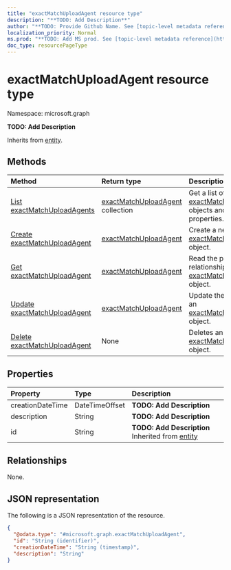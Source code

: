 ```yaml
---
title: "exactMatchUploadAgent resource type"
description: "**TODO: Add Description**"
author: "**TODO: Provide Github Name. See [topic-level metadata reference](https://msgo.azurewebsites.net/add/document/guidelines/metadata.html#topic-level-metadata)**"
localization_priority: Normal
ms.prod: "**TODO: Add MS prod. See [topic-level metadata reference](https://msgo.azurewebsites.net/add/document/guidelines/metadata.html#topic-level-metadata)**"
doc_type: resourcePageType
---
```


# exactMatchUploadAgent resource type

Namespace: microsoft.graph



**TODO: Add Description**


Inherits from [entity](../resources/entity.md).

## Methods
|Method|Return type|Description|
|:---|:---|:---|
|[List exactMatchUploadAgents](../api/exactmatchuploadagent-list.md)|[exactMatchUploadAgent](../resources/exactmatchuploadagent.md) collection|Get a list of the [exactMatchUploadAgent](../resources/exactmatchuploadagent.md) objects and their properties.|
|[Create exactMatchUploadAgent](../api/exactmatchuploadagent-create.md)|[exactMatchUploadAgent](../resources/exactmatchuploadagent.md)|Create a new [exactMatchUploadAgent](../resources/exactmatchuploadagent.md) object.|
|[Get exactMatchUploadAgent](../api/exactmatchuploadagent-get.md)|[exactMatchUploadAgent](../resources/exactmatchuploadagent.md)|Read the properties and relationships of an [exactMatchUploadAgent](../resources/exactmatchuploadagent.md) object.|
|[Update exactMatchUploadAgent](../api/exactmatchuploadagent-update.md)|[exactMatchUploadAgent](../resources/exactmatchuploadagent.md)|Update the properties of an [exactMatchUploadAgent](../resources/exactmatchuploadagent.md) object.|
|[Delete exactMatchUploadAgent](../api/exactmatchuploadagent-delete.md)|None|Deletes an [exactMatchUploadAgent](../resources/exactmatchuploadagent.md) object.|

## Properties
|Property|Type|Description|
|:---|:---|:---|
|creationDateTime|DateTimeOffset|**TODO: Add Description**|
|description|String|**TODO: Add Description**|
|id|String|**TODO: Add Description** Inherited from [entity](../resources/entity.md)|

## Relationships
None.

## JSON representation
The following is a JSON representation of the resource.
<!-- {
  "blockType": "resource",
  "keyProperty": "id",
  "@odata.type": "microsoft.graph.exactMatchUploadAgent",
  "baseType": "microsoft.graph.entity",
  "openType": false
}
-->
``` json
{
  "@odata.type": "#microsoft.graph.exactMatchUploadAgent",
  "id": "String (identifier)",
  "creationDateTime": "String (timestamp)",
  "description": "String"
}
```

